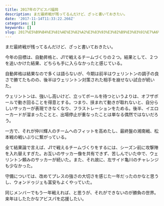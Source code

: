 ```yaml
---
title: 2017年のアビスパ福岡
description: まだ最終戦が残ってるんだけど、ざっと書いておきたい。
date: '2017-11-14T11:33:22.266Z'
categories: []
keywords: []
slug: 2017%E5%B9%B4%E3%81%AE%E3%82%A2%E3%83%93%E3%82%B9%E3%83%91%E7%A6%8F%E5%B2%A1
---
```

まだ最終戦が残ってるんだけど、ざっと書いておきたい。

今年の目標は、自動昇格と、J1で戦えるチームづくりの２つ。結果として、２つを追いかけた結果、どちらも手に入らなかったと感じている。

自動昇格は結果なので多くは語らないが、今期は前半はウェリントンの調子の良さで勝てたものの、後半はウェリントン対策された相手を崩せない試合が続いた。

ウェリントンは、強いし高いけど、立ってボールを待つというよりは、オフザボールで動き回ることを得意とする。つまり、挟まれて動きが取れないと、自分らしいサッカーが表現できなくなり、フラストレーションをためる。後半、イエローカードが溜まったことと、出場停止が重なったことは単なる偶然ではないだろう。

一方で、それが仲川輝人のチームへのフィットを高めたし、最終盤の湘南戦、松本戦の戦いぶりに繋がっている。

全て結果論で言えば、J1で戦えるチームづくりをするには、シーズン前に攻撃陣を入れ替えすぎた。お互いのサッカー像を共有できず、苦しんでいた中で、ウェリントン頼みのサッカーが続いた。また、それ故に、左サイド亀川のチャレンジも少なかった。

守備については、改めてプレスの強さの大切さを感じた一年だったのかなと思うし、ウォンドゥジェも富安もよくやっていた。

同じメンバーでもう一年戦えれば、と思うが、それができないのが勝負の世界。来年はしたたかなアビスパを応援したい。